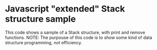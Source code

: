 # Javascript "extended" Stack structure sample
This code shows a sample of a Stack structure, with print and remove functions.
NOTE: The purpouse of this code is to show some kind of data structure programming, not efficiency.
